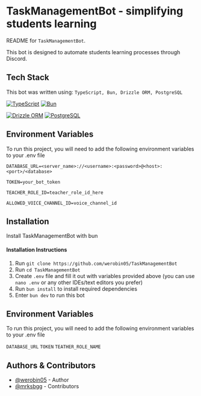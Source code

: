 
# TaskManagementBot - simplifying students learning

README for `TaskManagementBot`.

This bot is designed to automate students learning processes through Discord.

## Tech Stack

This bot was written using: `TypeScript, Bun, Drizzle ORM, PostgreSQL`

[![TypeScript](https://img.shields.io/badge/TypeScript-3178C6?style=for-the-badge&logo=typescript&logoColor=white)](https://www.typescriptlang.org/)
[![Bun](https://img.shields.io/badge/Bun-%23000000?style=for-the-badge&logo=bun&logoColor=white)](https://bun.com/)

[![Drizzle ORM](https://img.shields.io/badge/Drizzle%20ORM-A0AF9D?style=for-the-badge&logo=drizzle&logoColor=white)](https://orm.drizzle.team/)
[![PostgreSQL](https://img.shields.io/badge/PostgreSQL-316192?style=for-the-badge&logo=postgresql&logoColor=white)](https://www.postgresql.org/)


## Environment Variables

To run this project, you will need to add the following environment variables to your .env file

`DATABASE_URL=<server_name>://<username>:<password>@<host>:<port>/<database>`

`TOKEN=your_bot_token`

`TEACHER_ROLE_ID=teacher_role_id_here`

`ALLOWED_VOICE_CHANNEL_ID=voice_channel_id`

## Installation

Install TaskManagementBot with bun

#### Installation Instructions
1. Run `git clone https://github.com/werobin05/TaskManagementBot`
2. Run `cd TaskManagementBot`
3. Create `.env` file and fill it out with variables provided above (you can use `nano .env` or any other IDEs/text editors you prefer)
4. Run `bun install` to install required dependencies
5. Enter `bun dev` to run this bot


## Environment Variables

To run this project, you will need to add the following environment variables to your .env file

`DATABASE_URL`
`TOKEN`
`TEATHER_ROLE_NAME`

    
## Authors & Contributors

- [@werobin05](https://www.github.com/werobin05) - Author
- [@mrksbgg](https://github.com/mrksbgg) - Contributors

